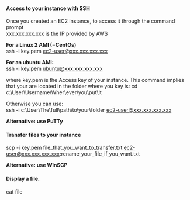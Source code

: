 #### Access to your instance with SSH

Once you created an EC2 instance, to access it through the command prompt  
xxx.xxx.xxx.xxx is the IP provided by AWS  

**For a Linux 2 AMI (=CentOs)**   
ssh -i key.pem ec2-user@xxx.xxx.xxx.xxx  

**For an ubuntu AMI:**  
ssh -i key.pem ubuntu@xxx.xxx.xxx.xxx  

where key.pem is the Access key of your instance. This command implies that your are located in the folder where you key is:
cd c:\User\Username\Wher\ever\you\put\it

Otherwise you can use:  
ssh -i c:\User\The\full\path\to\your\folder ec2-user@xxx.xxx.xxx.xxx

**Alternative: use PuTTy**

#### Transfer files to your instance

scp -i key.pem file_that_you_want_to_transfer.txt ec2-user@xxx.xxx.xxx.xxx:rename_your_file_if_you_want.txt

**Alternative: use WinSCP**

#### Display a file.
cat file
